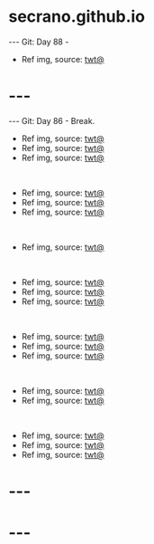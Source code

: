 # secrano.github.io

--- Git: Day 88 -

- Ref img, source: [twt@](https://x.com/AI_CyberDreams/status/1819261851152073182)

# ---

--- Git: Day 86 - Break.

- Ref img, source: [twt@](https://x.com/PunchingCat/status/1818913609592062046)
- Ref img, source: [twt@](https://x.com/retro_twt/status/1818896953221996862)
- Ref img, source: [twt@](https://x.com/draggles/status/1819035858458247317)

<br/>

- Ref img, source: [twt@](https://x.com/SABO_SHINJI4/status/1818639448273269174)
- Ref img, source: [twt@](https://x.com/majeliskucing/status/1818638493804880064)
- Ref img, source: [twt@](https://www.youtube.com/shorts/5QtOcSUxO6E)

<br/>

- Ref img, source: [twt@](https://www.youtube.com/watch?v=JtizZDzSxMs)

<br/>

- Ref img, source: [twt@](https://x.com/WokelyCorrect/status/1818330894954041654)
- Ref img, source: [twt@](https://x.com/buitengebieden/status/1818971194046939639)
- Ref img, source: [twt@](https://x.com/womenpostingws/status/1818699502301450603)

<br/>

- Ref img, source: [twt@](https://www.youtube.com/shorts/i56_8Nyxi4E)
- Ref img, source: [twt@](https://x.com/TheFigen_/status/1818790156020728296)
- Ref img, source: [twt@](https://www.youtube.com/shorts/a8huLUKkZ08)

<br/>

- Ref img, source: [twt@](https://x.com/PunchingCat/status/1818913609592062046)
- Ref img, source: [twt@](https://x.com/womenpostingws/status/1818864203605672352)

<br/> 

- Ref img, source: [twt@](https://x.com/PrzemekShura/status/1818936513398182367)
- Ref img, source: [twt@](https://www.youtube.com/shorts/Mt187r0Ec9A)
- Ref img, source: [twt@](https://www.youtube.com/watch?v=KHPOEEAGENk)

# ---
# ---
